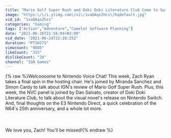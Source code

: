 ```yaml
---
title: "Mario Golf Super Rush and Doki Doki Literature Club Come to Switch - NVC 566"
image: "https:\/\/i.ytimg.com\/vi\/1vaQAqs2hcs\/hqdefault.jpg"
vid_id: "1vaQAqs2hcs"
categories: "Gaming"
tags: ["Action","Adventure","Camelot Software Planning"]
date: "2021-06-26T21:56:04+03:00"
vid_date: "2021-06-24T22:28:25Z"
duration: "PT1H27S"
viewcount: "9805"
likeCount: "315"
dislikeCount: "20"
channel: "IGN Games"
---
```

{% raw %}Welcoooome to Nintendo Voice Chat! This week, Zach Ryan takes a final spin in the hosting chair. He's joined by Miranda Sanchez and Simon Cardy to talk about IGN's review of Mario Golf Super Rush. Plus, this week, the NVC panel is joined by Dan Salvato, creator of Doki Doki Literature Club, to talk about the visual novel's release on Nintendo Switch. And, final thoughts on the E3 Nintendo Direct, a quick celebration of the N64's 25th anniversary, and a whole lot more.<br /><br /><br /><br />We love you, Zach! You'll be missed!{% endraw %}
